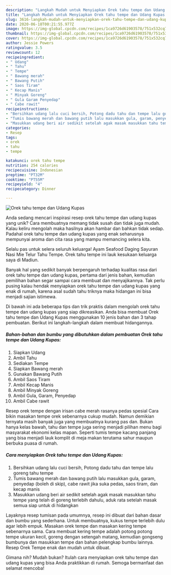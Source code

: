 ```yaml
---
description: "Langkah Mudah untuk Menyiapkan Orek tahu tempe dan Udang Kupas Anti Gagal"
title: "Langkah Mudah untuk Menyiapkan Orek tahu tempe dan Udang Kupas Anti Gagal"
slug: 3616-langkah-mudah-untuk-menyiapkan-orek-tahu-tempe-dan-udang-kupas-anti-gagal
date: 2020-06-18T00:21:55.977Z
image: https://img-global.cpcdn.com/recipes/1ca9726d61903578/751x532cq70/orek-tahu-tempe-dan-udang-kupas-foto-resep-utama.jpg
thumbnail: https://img-global.cpcdn.com/recipes/1ca9726d61903578/751x532cq70/orek-tahu-tempe-dan-udang-kupas-foto-resep-utama.jpg
cover: https://img-global.cpcdn.com/recipes/1ca9726d61903578/751x532cq70/orek-tahu-tempe-dan-udang-kupas-foto-resep-utama.jpg
author: Jessie Powers
ratingvalue: 3.5
reviewcount: 12
recipeingredient:
- " Udang"
- " Tahu"
- " Tempe"
- " Bawang merah"
- " Bawang Putih"
- " Saos Tiram"
- " Kecap Manis"
- " Minyak Goreng"
- " Gula Garam Penyedap"
- " Cabe rawit"
recipeinstructions:
- "Bersihkan udang lalu cuci bersih, Potong dadu tahu dan tempe lalu goreng tahu tempe"
- "Tumis bawang merah dan bawang putih lalu masukkan gula, garam, penyedap (boleh di skip), cabe rawit jika suka pedas, saos tiram, dan kecap manis"
- "Masukkan udang beri air sedikit setelah agak masak masukkan tahu tempe yang telah di goreng terlebih dahulu, aduk rata setelah masak semua siap untuk di hidangkan"
categories:
- Resep
tags:
- orek
- tahu
- tempe

katakunci: orek tahu tempe 
nutrition: 254 calories
recipecuisine: Indonesian
preptime: "PT32M"
cooktime: "PT55M"
recipeyield: "4"
recipecategory: Dinner

---
```



![Orek tahu tempe dan Udang Kupas](https://img-global.cpcdn.com/recipes/1ca9726d61903578/751x532cq70/orek-tahu-tempe-dan-udang-kupas-foto-resep-utama.jpg)

Anda sedang mencari inspirasi resep orek tahu tempe dan udang kupas yang unik? Cara membuatnya memang tidak susah dan tidak juga mudah. Kalau keliru mengolah maka hasilnya akan hambar dan bahkan tidak sedap. Padahal orek tahu tempe dan udang kupas yang enak seharusnya mempunyai aroma dan cita rasa yang mampu memancing selera kita.

Selalu pas untuk selera seluruh keluarga! Ayam Seafood Daging Sayuran Nasi Mie Telur Tahu Tempe. Orek tahu tempe ini lauk kesukaan keluarga saya di Madiun.

Banyak hal yang sedikit banyak berpengaruh terhadap kualitas rasa dari orek tahu tempe dan udang kupas, pertama dari jenis bahan, kemudian pemilihan bahan segar sampai cara membuat dan menyajikannya. Tak perlu pusing kalau hendak menyiapkan orek tahu tempe dan udang kupas yang enak di rumah, karena asal sudah tahu triknya maka hidangan ini bisa menjadi sajian istimewa.


Di bawah ini ada beberapa tips dan trik praktis dalam mengolah orek tahu tempe dan udang kupas yang siap dikreasikan. Anda bisa membuat Orek tahu tempe dan Udang Kupas menggunakan 10 jenis bahan dan 3 tahap pembuatan. Berikut ini langkah-langkah dalam membuat hidangannya.

<!--inarticleads1-->

##### Bahan-bahan dan bumbu yang dibutuhkan dalam pembuatan Orek tahu tempe dan Udang Kupas:

1. Siapkan  Udang
1. Ambil  Tahu
1. Sediakan  Tempe
1. Siapkan  Bawang merah
1. Gunakan  Bawang Putih
1. Ambil  Saos Tiram
1. Ambil  Kecap Manis
1. Ambil  Minyak Goreng
1. Ambil  Gula, Garam, Penyedap
1. Ambil  Cabe rawit


Resep orek tempe dengan irisan cabe merah rasanya pedas spesial Cara bikin masakan tempe orek sebenarnya cukup mudah. Namun demikian ternyata masih banyak juga yang membuatnya kurang pas dan. Bukan hanya kelas bawah, tahu dan tempe juga sering menjadi pilihan menu bagi masyarakat ekonomi kelas mapan. Seperti tumis tempe kacang panjang yang bisa menjadi lauk komplit di meja makan terutama sahur maupun berbuka puasa di rumah. 

<!--inarticleads2-->

##### Cara menyiapkan Orek tahu tempe dan Udang Kupas:

1. Bersihkan udang lalu cuci bersih, Potong dadu tahu dan tempe lalu goreng tahu tempe
1. Tumis bawang merah dan bawang putih lalu masukkan gula, garam, penyedap (boleh di skip), cabe rawit jika suka pedas, saos tiram, dan kecap manis
1. Masukkan udang beri air sedikit setelah agak masak masukkan tahu tempe yang telah di goreng terlebih dahulu, aduk rata setelah masak semua siap untuk di hidangkan


Layaknya resep tumisan pada umumnya, resep ini dibuat dari bahan dasar dan bumbu yang sederhana. Untuk membuatnya, kukus tempe terlebih dulu agar lebih empuk. Masakan orek tempe dan masakan kering tempe sebenarnya sama. Cara membuat kering tempe adalah potong potong tempe ukuran kecil, goreng dengan setengah matang, kemudian gongseng bumbunya dan masukkan tempe dan bahan pelengkap bumbu lainnya. Resep Orek Tempe enak dan mudah untuk dibuat. 

Gimana nih? Mudah bukan? Itulah cara menyiapkan orek tahu tempe dan udang kupas yang bisa Anda praktikkan di rumah. Semoga bermanfaat dan selamat mencoba!
